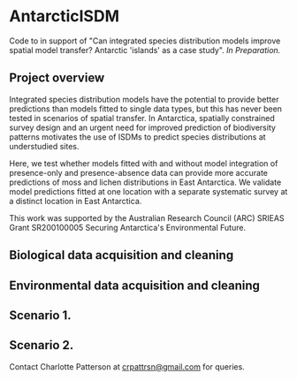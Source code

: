 # AntarcticISDM

Code to in support of "Can integrated species distribution models improve spatial model transfer? Antarctic 'islands' as a case study". _In Preparation._

## Project overview
Integrated species distribution models have the potential to provide better predictions than models fitted to single data types, but this has never been tested in scenarios of spatial transfer. In Antarctica, spatially constrained survey design and an urgent need for improved prediction of biodiversity patterns motivates the use of ISDMs to predict species distributions at understudied sites. 

Here, we test whether models fitted with and without model integration of presence-only and presence-absence data can provide more accurate predictions of moss and lichen distributions in East Antarctica. We validate model predictions fitted at one location with a separate systematic survey at a distinct location in East Antarctica. 

This work was supported by the Australian Research Council (ARC) SRIEAS Grant SR200100005 Securing Antarctica's Environmental Future.

## Biological data acquisition and cleaning
[](url) 

## Environmental data acquisition and cleaning

## Scenario 1.

## Scenario 2.

Contact Charlotte Patterson at crpattrsn@gmail.com for queries.
